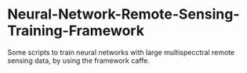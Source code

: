 # Neural-Network-Remote-Sensing-Training-Framework
Some scripts to train neural networks with large multispecctral remote sensing data, by using the framework caffe.
